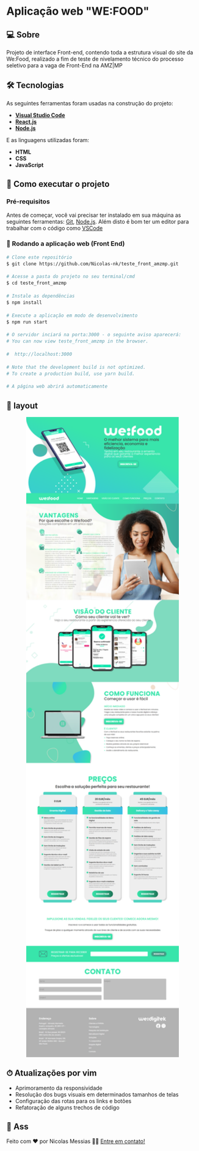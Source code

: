 <h1 aling="center">
     Aplicação web "WE:FOOD"
</h1>

## 💻 Sobre

  Projeto de interface Front-end, contendo toda a estrutura visual do site da We:Food, realizado a fim de teste de nivelamento técnico do processo seletivo para a vaga de Front-End na AMZ|MP

## 🛠 Tecnologias

As seguintes ferramentas foram usadas na construção do projeto:

* **[Visual Studio Code](https://code.visualstudio.com/)**
* **[React.js](https://pt-br.reactjs.org/)**
* **[Node.js](https://nodejs.org/en/)**

E as linguagens utilizadas foram:

* **HTML**
* **CSS**
* **JavaScript**

## 🚀 Como executar o projeto

### Pré-requisitos
Antes de começar, você vai precisar ter instalado em sua máquina as seguintes ferramentas:
[Git](https://git-scm.com), [Node.js](https://nodejs.org/en/). 
Além disto é bom ter um editor para trabalhar com o código como [VSCode](https://code.visualstudio.com/?WT.mc_id=javascript-9652-gllemos)

### 🧭 Rodando a aplicação web (Front End)

```bash
# Clone este repositório
$ git clone https://github.com/Nicolas-nk/teste_front_amzmp.git

# Acesse a pasta do projeto no seu terminal/cmd
$ cd teste_front_amzmp

# Instale as dependências
$ npm install

# Execute a aplicação em modo de desenvolvimento
$ npm run start

# O servidor inciará na porta:3000 - o seguinte aviso aparecerá: 
# You can now view teste_front_amzmp in the browser.

#  http://localhost:3000

# Note that the development build is not optimized.
# To create a production build, use yarn build.

# A página web abrirá automaticamente
```
## 🧩 layout


<p align="center" style="display: flex; align-items: flex-start; justify-content: center;">
  <img alt="Wefood" title="interface web" src="https://github.com/Nicolas-nk/teste_front_amzmp/blob/49a74877b60d29dae2aaeec9df6c3ff05a41fa9b/public/images/Screenshots/WeFood.png" width="400px">
     
     
</p>


## ⏱  Atualizações por vim

* Aprimoramento da responsividade
* Resolução dos bugs visuais em determinados tamanhos de telas
* Configuração das rotas para os links e botões
* Refatoração de alguns trechos de código


## 📝 Ass

Feito com ❤️ por Nicolas Messias 👋🏽 [Entre em contato!](https://www.linkedin.com/in/nicolas-messias/)
